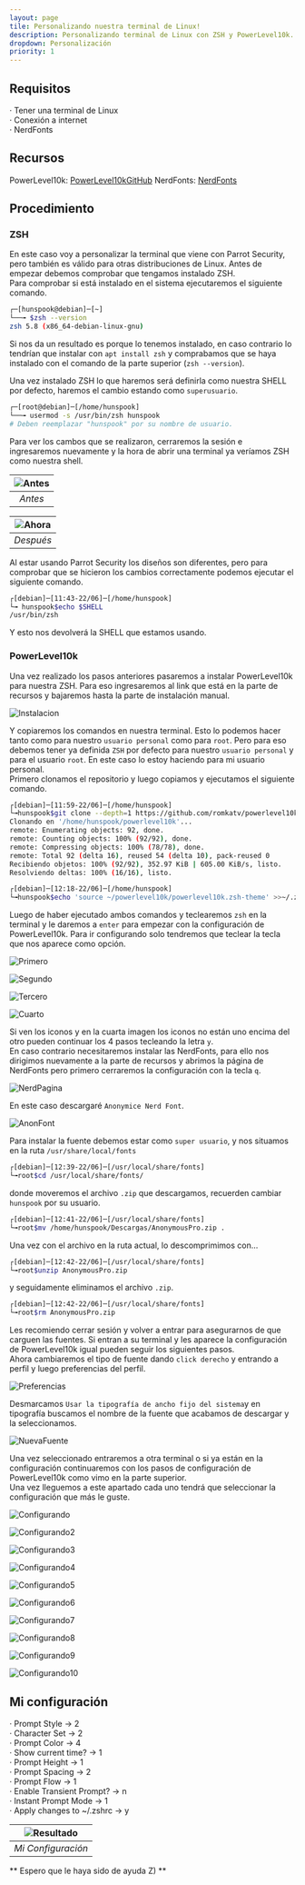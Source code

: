 ```yaml
---
layout: page
tile: Personalizando nuestra terminal de Linux!
description: Personalizando terminal de Linux con ZSH y PowerLevel10k.
dropdown: Personalización 
priority: 1
---
```


## Requisitos

· Tener una terminal de Linux    
· Conexión a internet    
· NerdFonts

## Recursos

PowerLevel10k: [PowerLevel10kGitHub](https://github.com/romkatv/powerlevel10k)
NerdFonts: [NerdFonts](https://www.nerdfonts.com/font-downloads)

## Procedimiento

### ZSH
En este caso voy a personalizar la terminal que viene con Parrot Security, pero también es válido para otras distribuciones de Linux. Antes de empezar debemos comprobar que tengamos instalado ZSH.   
Para comprobar si está instalado en el sistema ejecutaremos el siguiente comando.
```bash
┌─[hunspook@debian]─[~]
└──╼ $zsh --version
zsh 5.8 (x86_64-debian-linux-gnu)
```
Si nos da un resultado es porque lo tenemos instalado, en caso contrario lo tendrían que instalar con `apt install zsh` y comprabamos que se haya instalado con el comando de la parte superior (`zsh --version`).

Una vez instalado ZSH lo que haremos será definirla como nuestra SHELL por defecto, haremos el cambio estando como `superusuario`.
```bash
┌─[root@debian]─[/home/hunspook]
└──╼ usermod -s /usr/bin/zsh hunspook
# Deben reemplazar "hunspook" por su nombre de usuario.
```
Para ver los cambos que se realizaron, cerraremos la sesión e ingresaremos nuevamente y la hora de abrir una terminal ya veríamos ZSH como nuestra shell.

| ![Antes](../assets/img/Customize/zsh_powerlevel10k/bash.png) |
|:--:|
| *Antes* |

| ![Ahora](../assets/img/Customize/zsh_powerlevel10k/zsh.png) |
|:--:|
| *Después* |

Al estar usando Parrot Security los diseños son diferentes, pero para comprobar que se hicieron los cambios correctamente podemos ejecutar el siguiente comando.
```bash
┌[debian]─[11:43-22/06]─[/home/hunspook]
└╼ hunspook$echo $SHELL
/usr/bin/zsh
```
Y esto nos devolverá la SHELL que estamos usando.

### PowerLevel10k

Una vez realizado los pasos anteriores pasaremos a instalar PowerLevel10k para nuestra ZSH. Para eso ingresaremos al link que está en la parte de recursos y bajaremos hasta la parte de instalación manual.

![Instalacion](../assets/img/Customize/zsh_powerlevel10k/instalacion.png)

Y copiaremos los comandos en nuestra terminal. Esto lo podemos hacer tanto como para nuestro `usuario personal` como para `root`. Pero para eso debemos tener ya definida `ZSH` por defecto para nuestro `usuario personal` y para el usuario `root`. En este caso lo estoy haciendo para mi usuario personal.    
Primero clonamos el repositorio y luego copiamos y ejecutamos el siguiente comando.
```bash
┌[debian]─[11:59-22/06]─[/home/hunspook]
└╼hunspook$git clone --depth=1 https://github.com/romkatv/powerlevel10k.git ~/powerlevel10k
Clonando en '/home/hunspook/powerlevel10k'...
remote: Enumerating objects: 92, done.
remote: Counting objects: 100% (92/92), done.
remote: Compressing objects: 100% (78/78), done.
remote: Total 92 (delta 16), reused 54 (delta 10), pack-reused 0
Recibiendo objetos: 100% (92/92), 352.97 KiB | 605.00 KiB/s, listo.
Resolviendo deltas: 100% (16/16), listo.

┌[debian]─[12:18-22/06]─[/home/hunspook]
└╼hunspook$echo 'source ~/powerlevel10k/powerlevel10k.zsh-theme' >>~/.zshrc
```
Luego de haber ejecutado ambos comandos y teclearemos `zsh` en la terminal y le daremos a `enter` para empezar con la configuración de PowerLevel10k. Para ir configurando solo tendremos que teclear la tecla que nos aparece como opción.

![Primero](../assets/img/Customize/zsh_powerlevel10k/primero.png)

![Segundo](../assets/img/Customize/zsh_powerlevel10k/segundo.png)

![Tercero](../assets/img/Customize/zsh_powerlevel10k/tercero.png)

![Cuarto](../assets/img/Customize/zsh_powerlevel10k/cuarto.png)

Si ven los iconos y en la cuarta imagen los iconos no están uno encima del otro pueden continuar los 4 pasos tecleando la letra `y`.   
En caso contrario necesitaremos instalar las NerdFonts, para ello nos dirigimos nuevamente a la parte de recursos y abrimos la página de NerdFonts pero primero cerraremos la configuración con la tecla `q`.

![NerdPagina](../assets/img/Customize/zsh_powerlevel10k/paginanerd.png)

En este caso descargaré `Anonymice Nerd Font`.

![AnonFont](../assets/img/Customize/zsh_powerlevel10k/anonfont.png)

Para instalar la fuente debemos estar como `super usuario`, y nos situamos en la ruta `/usr/share/local/fonts`
```bash
┌[debian]─[12:39-22/06]─[/usr/local/share/fonts]
└╼root$cd /usr/local/share/fonts/
```
donde moveremos el archivo `.zip` que descargamos, recuerden cambiar `hunspook` por su usuario.
```bash
┌[debian]─[12:41-22/06]─[/usr/local/share/fonts]
└╼root$mv /home/hunspook/Descargas/AnonymousPro.zip .
```
Una vez con el archivo en la ruta actual, lo descomprimimos con...
```bash
┌[debian]─[12:42-22/06]─[/usr/local/share/fonts]
└╼root$unzip AnonymousPro.zip
```
y seguidamente eliminamos el archivo `.zip`.
```bash
┌[debian]─[12:42-22/06]─[/usr/local/share/fonts]
└╼root$rm AnonymousPro.zip
```
Les recomiendo cerrar sesión y volver a entrar para asegurarnos de que carguen las fuentes. Si entran a su terminal y les aparece la configuración de PowerLevel10k igual pueden seguir los siguientes pasos.     
Ahora cambiaremos el tipo de fuente dando `click derecho` y entrando a perfil y luego preferencias del perfil.

![Preferencias](../assets/img/Customize/zsh_powerlevel10k/preferencias.png)

Desmarcamos `Usar la tipografía de ancho fijo del sistema`y en tipografía buscamos el nombre de la fuente que acabamos de descargar y la seleccionamos.

![NuevaFuente](../assets/img/Customize/zsh_powerlevel10k/seleccionfont.png)

Una vez seleccionado entraremos a otra terminal o si ya están en la configuración continuaremos con los pasos de configuración de PowerLevel10k como vimo en la parte superior.     
Una vez lleguemos a este apartado cada uno tendrá que seleccionar la configuración que más le guste.

![Configurando](../assets/img/Customize/zsh_powerlevel10k/configurando.png)

![Configurando2](../assets/img/Customize/zsh_powerlevel10k/configurando2.png)

![Configurando3](../assets/img/Customize/zsh_powerlevel10k/configurando3.png)

![Configurando4](../assets/img/Customize/zsh_powerlevel10k/configurando4.png)

![Configurando5](../assets/img/Customize/zsh_powerlevel10k/configurando5.png)

![Configurando6](../assets/img/Customize/zsh_powerlevel10k/configurando6.png)

![Configurando7](../assets/img/Customize/zsh_powerlevel10k/configurando7.png)

![Configurando8](../assets/img/Customize/zsh_powerlevel10k/configurando8.png)

![Configurando9](../assets/img/Customize/zsh_powerlevel10k/configurando9.png)

![Configurando10](../assets/img/Customize/zsh_powerlevel10k/configurando10.png)

## Mi configuración

· Prompt Style              -> 2     
· Character Set             -> 2     
· Prompt Color              -> 4     
· Show current time?        -> 1     
· Prompt Height             -> 1     
· Prompt Spacing            -> 2     
· Prompt Flow               -> 1     
· Enable Transient Prompt?  -> n      
· Instant Prompt Mode       -> 1     
· Apply changes to ~/.zshrc -> y

| ![Resultado](../assets/img/Customize/zsh_powerlevel10k/resultado.png) |
|:--:|
| *Mi Configuración* |


** Espero que le haya sido de ayuda Z) **
